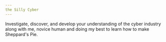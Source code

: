 ```yaml
---
the Silly Cyber
---
```


Investigate, discover, and develop your understanding of the cyber industry along with me, novice human and doing my best to learn how to make Sheppard's Pie.
